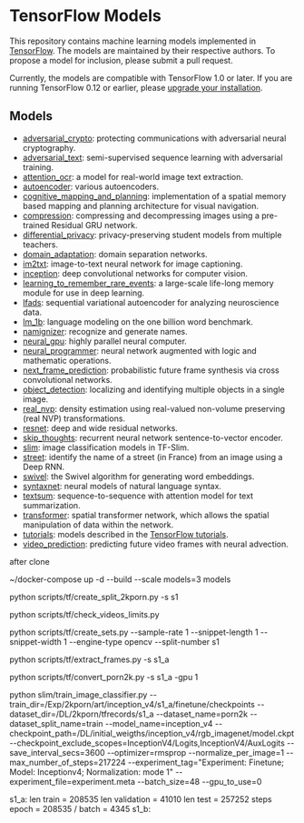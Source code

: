 # TensorFlow Models

This repository contains machine learning models implemented in
[TensorFlow](https://tensorflow.org). The models are maintained by their
respective authors. To propose a model for inclusion, please submit a pull
request.

Currently, the models are compatible with TensorFlow 1.0 or later. If you are
running TensorFlow 0.12 or earlier, please
[upgrade your installation](https://www.tensorflow.org/install).


## Models
- [adversarial_crypto](adversarial_crypto): protecting communications with adversarial neural cryptography.
- [adversarial_text](adversarial_text): semi-supervised sequence learning with adversarial training.
- [attention_ocr](attention_ocr): a model for real-world image text extraction.
- [autoencoder](autoencoder): various autoencoders.
- [cognitive_mapping_and_planning](cognitive_mapping_and_planning): implementation of a spatial memory based mapping and planning architecture for visual navigation.
- [compression](compression): compressing and decompressing images using a pre-trained Residual GRU network.
- [differential_privacy](differential_privacy): privacy-preserving student models from multiple teachers.
- [domain_adaptation](domain_adaptation): domain separation networks.
- [im2txt](im2txt): image-to-text neural network for image captioning.
- [inception](inception): deep convolutional networks for computer vision.
- [learning_to_remember_rare_events](learning_to_remember_rare_events):  a large-scale life-long memory module for use in deep learning.
- [lfads](lfads): sequential variational autoencoder for analyzing neuroscience data.
- [lm_1b](lm_1b): language modeling on the one billion word benchmark.
- [namignizer](namignizer): recognize and generate names.
- [neural_gpu](neural_gpu): highly parallel neural computer.
- [neural_programmer](neural_programmer): neural network augmented with logic and mathematic operations.
- [next_frame_prediction](next_frame_prediction): probabilistic future frame synthesis via cross convolutional networks.
- [object_detection](object_detection): localizing and identifying multiple objects in a single image.
- [real_nvp](real_nvp): density estimation using real-valued non-volume preserving (real NVP) transformations.
- [resnet](resnet): deep and wide residual networks.
- [skip_thoughts](skip_thoughts): recurrent neural network sentence-to-vector encoder.
- [slim](slim): image classification models in TF-Slim.
- [street](street): identify the name of a street (in France) from an image using a Deep RNN.
- [swivel](swivel): the Swivel algorithm for generating word embeddings.
- [syntaxnet](syntaxnet): neural models of natural language syntax.
- [textsum](textsum): sequence-to-sequence with attention model for text summarization.
- [transformer](transformer): spatial transformer network, which allows the spatial manipulation of data within the network.
- [tutorials](tutorials): models described in the [TensorFlow tutorials](https://www.tensorflow.org/tutorials/).
- [video_prediction](video_prediction): predicting future video frames with neural advection.





after clone

~/docker-compose up -d --build --scale models=3 models


python scripts/tf/create_split_2kporn.py -s s1

 python scripts/tf/check_videos_limits.py 

python scripts/tf/create_sets.py --sample-rate 1 --snippet-length 1 --snippet-width 1 --engine-type opencv --split-number s1

python scripts/tf/extract_frames.py -s s1_a

python scripts/tf/convert_porn2k.py -s s1_a -gpu 1

python slim/train_image_classifier.py --train_dir=/Exp/2kporn/art/inception_v4/s1_a/finetune/checkpoints --dataset_dir=/DL/2kporn/tfrecords/s1_a --dataset_name=porn2k     --dataset_split_name=train     --model_name=inception_v4     --checkpoint_path=/DL/initial_weigths/inception_v4/rgb_imagenet/model.ckpt --checkpoint_exclude_scopes=InceptionV4/Logits,InceptionV4/AuxLogits --save_interval_secs=3600     --optimizer=rmsprop     --normalize_per_image=1     --max_number_of_steps=217224 --experiment_tag="Experiment: Finetune; Model: Inceptionv4; Normalization: mode 1" --experiment_file=experiment.meta --batch_size=48 --gpu_to_use=0

s1_a:
len train = 208535
len validation = 41010
len test = 257252 
steps epoch  = 208535 / batch = 4345
s1_b:
